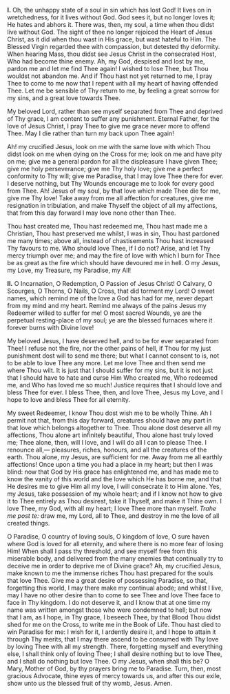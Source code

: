 
**I\.** Oh, the unhappy state of a soul in sin which has lost God! It lives on in wretchedness, for it lives without God. God sees it, but no longer loves it; He hates and abhors it. There was, then, my soul, a time when thou didst live without God. The sight of thee no longer rejoiced the Heart of Jesus Christ, as it did when thou wast in His grace, but wast hateful to Him. The Blessed Virgin regarded thee with compassion, but detested thy deformity. When hearing Mass, thou didst see Jesus Christ in the consecrated Host, Who had become thine enemy. Ah, my God, despised and lost by me, pardon me and let me find Thee again! I wished to lose Thee, but Thou wouldst not abandon me. And if Thou hast not yet returned to me, I pray Thee to come to me now that I repent with all my heart of having offended Thee. Let me be sensible of Thy return to me, by feeling a great sorrow for my sins, and a great love towards Thee.

My beloved Lord, rather than see myself separated from Thee and deprived of Thy grace, I am content to suffer any punishment. Eternal Father, for the love of Jesus Christ, I pray Thee to give me grace never more to offend Thee. May I die rather than turn my back upon Thee again!

Ah! my crucified Jesus, look on me with the same love with which Thou didst look on me when dying on the Cross for me; look on me and have pity on me; give me a general pardon for all the displeasure I have given Thee; give me holy perseverance; give me Thy holy love; give me a perfect conformity to Thy will; give me Paradise, that I may love Thee there for ever. I deserve nothing, but Thy Wounds encourage me to look for every good from Thee. Ah! Jesus of my soul, by that love which made Thee die for me, give me Thy love! Take away from me all affection for creatures, give me resignation in tribulation, and make Thyself the object of all my affections, that from this day forward I may love none other than Thee.

Thou hast created me, Thou hast redeemed me, Thou hast made me a Christian, Thou hast preserved me whilst, I was in sin, Thou hast pardoned me many times; above all, instead of chastisements Thou hast increased Thy favours to me. Who should love Thee, if I do not? Arise, and let Thy mercy triumph over me; and may the fire of love with which I burn for Thee be as great as the fire which should have devoured me in hell. O my Jesus, my Love, my Treasure, my Paradise, my All!

**II\.** O Incarnation, O Redemption, O Passion of Jesus Christ! O Calvary, O Scourges, O Thorns, O Nails, O Cross, that did torment my Lord! O sweet names, which remind me of the love a God has had for me, never depart from my mind and my heart. Remind me always of the pains Jesus my Redeemer willed to suffer for me! O most sacred Wounds, ye are the perpetual resting-place of my soul; ye are the blessed furnaces where it forever burns with Divine love!

My beloved Jesus, I have deserved hell, and to be for ever separated from Thee! I refuse not the fire, nor the other pains of hell, if Thou for my just punishment dost will to send me there; but what I cannot consent to is, not to be able to love Thee any more. Let me love Thee and then send me where Thou wilt. It is just that I should suffer for my sins, but it is not just that I should have to hate and curse Him Who created me, Who redeemed me, and Who has loved me so much! Justice requires that I should love and bless Thee for ever. I bless Thee, then, and love Thee, Jesus my Love, and I hope to love and bless Thee for all eternity.

My sweet Redeemer, I know Thou dost wish me to be wholly Thine. Ah I permit not that, from this day forward, creatures should have any part in that love which belongs altogether to Thee. Thou alone dost deserve all my affections, Thou alone art infinitely beautiful, Thou alone hast truly loved me; Thee alone, then, will I love, and I will do all I can to please Thee. I renounce all,— pleasures, riches, honours, and all the creatures of the earth. Thou alone, my Jesus, are sufficient for me. Away from me all earthly affections! Once upon a time you had a place in my heart; but then I was blind: now that God by His grace has enlightened me, and has made me to know the vanity of this world and the love which He has borne me, and that He desires me to give Him all my love, I will consecrate it to Him alone. Yes, my Jesus, take possession of my whole heart; and if I know not how to give it to Thee entirely as Thou desirest, take it Thyself, and make it Thine own. I love Thee, my God, with all my heart; I love Thee more than myself. *Trahe me post te:* draw me, my Lord, all to Thee, and destroy in me the love of all created things.

O Paradise, O country of loving souls, O kingdom of love, O sure haven where God is loved for all eternity, and where there is no more fear of losing Him! When shall I pass thy threshold, and see myself free from this miserable body, and delivered from the many enemies that continually try to deceive me in order to deprive me of Divine grace? Ah, my crucified Jesus, make known to me the immense riches Thou hast prepared for the souls that love Thee. Give me a great desire of possessing Paradise, so that, forgetting this world, I may there make my continual abode; and whilst I live, may I have no other desire than to come to see Thee and love Thee face to face in Thy kingdom. I do not deserve it, and I know that at one time my name was written amongst those who were condemned to hell; but now that I am, as I hope, in Thy grace, I beseech Thee, by that Blood Thou didst shed for me on the Cross, to write me in the Book of Life. Thou hast died to win Paradise for me: I wish for it, I ardently desire it, and I hope to attain it through Thy merits, that I may there ascend to be consumed with Thy love by loving Thee with all my strength. There, forgetting myself and everything else, I shall think only of loving Thee; I shall desire nothing but to love Thee, and I shall do nothing but love Thee. O my Jesus, when shall this be? O Mary, Mother of God, by thy prayers bring me to Paradise. Turn, then, most gracious Advocate, thine eyes of mercy towards us, and after this our exile, show unto us the blessed fruit of thy womb, Jesus. Amen.

